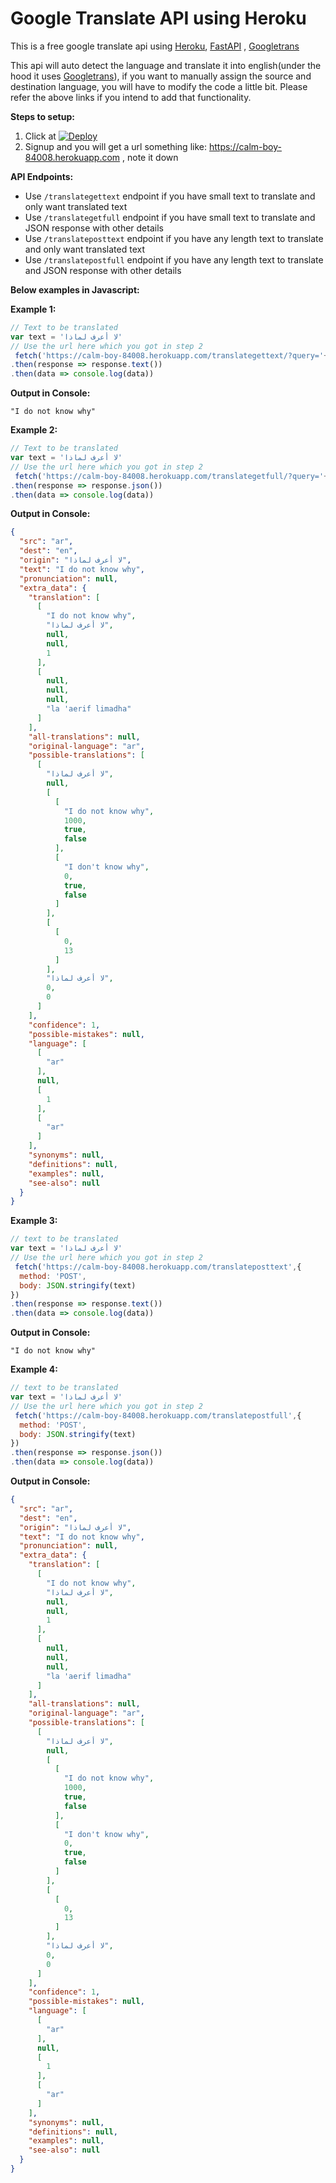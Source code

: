 # Google Translate API using Heroku
This is a free google translate api using [Heroku](https://github.com/heroku/python-getting-started "Heroku"), [FastAPI](https://fastapi.tiangolo.com/tutorial/first-steps/ "FastAPI") , [Googletrans](https://github.com/ssut/py-googletrans "Googletrans")  

This api will auto detect the language and translate it into english(under the hood it uses [Googletrans](https://github.com/ssut/py-googletrans "Googletrans")), if you want to manually assign the source and destination language, you will have to modify the code a little bit. Please refer the above links if you intend to add that functionality.

**Steps to setup:**
1. Click at [![Deploy](https://www.herokucdn.com/deploy/button.svg)](https://heroku.com/deploy)        
2. Signup and you will get a url something like: https://calm-boy-84008.herokuapp.com ,  note it down

**API Endpoints:**
- Use `/translategettext` endpoint if you have small text to translate and only want translated text
- Use `/translategetfull` endpoint if you have small text to translate and JSON response with other details
- Use `/translateposttext` endpoint if you have any length text to translate and only want translated text
- Use `/translatepostfull` endpoint if you have any length text to translate and JSON response with other details

**Below examples in Javascript:**

**Example 1:**
```javascript
// Text to be translated
var text = 'لا أعرف لماذا'
// Use the url here which you got in step 2
 fetch('https://calm-boy-84008.herokuapp.com/translategettext/?query='+encodeURIComponent(text))
.then(response => response.text())
.then(data => console.log(data))
```

**Output in Console:**

`"I do not know why"`

**Example 2:**
```javascript
// Text to be translated
var text = 'لا أعرف لماذا'
// Use the url here which you got in step 2
 fetch('https://calm-boy-84008.herokuapp.com/translategetfull/?query='+encodeURIComponent(text))
.then(response => response.json())
.then(data => console.log(data))
```

**Output in Console:**
```json
{
  "src": "ar",
  "dest": "en",
  "origin": "لا أعرف لماذا",
  "text": "I do not know why",
  "pronunciation": null,
  "extra_data": {
    "translation": [
      [
        "I do not know why",
        "لا أعرف لماذا",
        null,
        null,
        1
      ],
      [
        null,
        null,
        null,
        "la 'aerif limadha"
      ]
    ],
    "all-translations": null,
    "original-language": "ar",
    "possible-translations": [
      [
        "لا أعرف لماذا",
        null,
        [
          [
            "I do not know why",
            1000,
            true,
            false
          ],
          [
            "I don't know why",
            0,
            true,
            false
          ]
        ],
        [
          [
            0,
            13
          ]
        ],
        "لا أعرف لماذا",
        0,
        0
      ]
    ],
    "confidence": 1,
    "possible-mistakes": null,
    "language": [
      [
        "ar"
      ],
      null,
      [
        1
      ],
      [
        "ar"
      ]
    ],
    "synonyms": null,
    "definitions": null,
    "examples": null,
    "see-also": null
  }
}

```

**Example 3:**
```javascript
// text to be translated
var text = 'لا أعرف لماذا'
// Use the url here which you got in step 2
 fetch('https://calm-boy-84008.herokuapp.com/translateposttext',{
  method: 'POST',
  body: JSON.stringify(text)
})
.then(response => response.text())
.then(data => console.log(data))
```

**Output in Console:**

`"I do not know why"`

**Example 4:**
```javascript
// text to be translated
var text = 'لا أعرف لماذا'
// Use the url here which you got in step 2
 fetch('https://calm-boy-84008.herokuapp.com/translatepostfull',{
  method: 'POST',
  body: JSON.stringify(text)
})
.then(response => response.json())
.then(data => console.log(data))
```


**Output in Console:**
```json
{
  "src": "ar",
  "dest": "en",
  "origin": "لا أعرف لماذا",
  "text": "I do not know why",
  "pronunciation": null,
  "extra_data": {
    "translation": [
      [
        "I do not know why",
        "لا أعرف لماذا",
        null,
        null,
        1
      ],
      [
        null,
        null,
        null,
        "la 'aerif limadha"
      ]
    ],
    "all-translations": null,
    "original-language": "ar",
    "possible-translations": [
      [
        "لا أعرف لماذا",
        null,
        [
          [
            "I do not know why",
            1000,
            true,
            false
          ],
          [
            "I don't know why",
            0,
            true,
            false
          ]
        ],
        [
          [
            0,
            13
          ]
        ],
        "لا أعرف لماذا",
        0,
        0
      ]
    ],
    "confidence": 1,
    "possible-mistakes": null,
    "language": [
      [
        "ar"
      ],
      null,
      [
        1
      ],
      [
        "ar"
      ]
    ],
    "synonyms": null,
    "definitions": null,
    "examples": null,
    "see-also": null
  }
}

```
